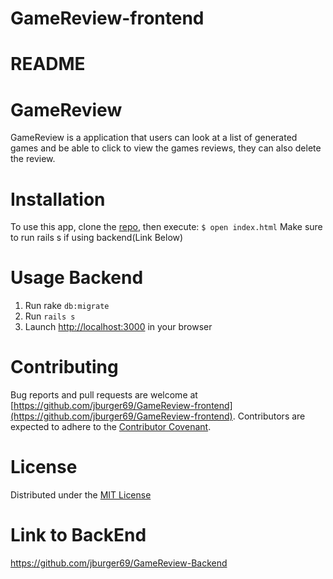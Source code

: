 # GameReview-frontend

# README

# GameReview
GameReview is a application that users can look at a list of generated games and be able to click to view the games reviews, they can also delete the review.

# Installation
To use this app, clone the [repo](https://github.com/jburger69/GameReview-frontend), then execute:
`$ open index.html`
Make sure to run rails s if using backend(Link Below)

# Usage Backend
1. Run rake `db:migrate`
2. Run `rails s`
3. Launch [http://localhost:3000](http://localhost:3000) in your browser

# Contributing
Bug reports and pull requests are welcome at [https://github.com/jburger69/GameReview-frontend](https://github.com/jburger69/GameReview-frontend). Contributors are expected to adhere to the [Contributor Covenant](https://www.contributor-covenant.org/).

# License
Distributed under the [MIT License](https://opensource.org/licenses/MIT)

# Link to BackEnd
https://github.com/jburger69/GameReview-Backend
